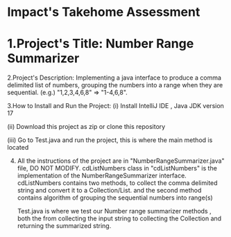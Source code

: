 # Impact's Takehome Assessment
# 1.Project's Title: Number Range Summarizer


2.Project's Description: Implementing a java interface to produce a comma delimited list of numbers,
   grouping the numbers into a range when they are sequential. 
   (e.g.) "1,2,3,4,6,8" => "1-4,6,8".
   
   
   
3.How to Install and Run the Project:
  (i) Install IntelliJ IDE , Java JDK version 17
  
  (ii) Download this project as zip or clone this repository
  
  (iii) Go to Test.java and run the project, this is where the main method is located
  
  

4. All the instructions of the project are in "NumberRangeSummarizer.java" file, DO NOT MODIFY. 
   cdListNumbers class in "cdListNumbers" is the implementation of the NumberRangeSummarizer interface.
   cdListNumbers contains two methods, to collect the comma delimited string and convert it to a Collection/List.
   and the second method contains algorithm of grouping the sequential numbers into range(s)
   
   Test.java is where we test our Number range summarizer methods , both the from collecting the input string to collecting the Collection and returning the
   summarized string.
  
